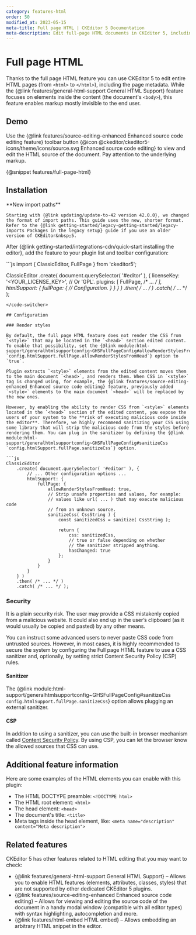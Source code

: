 ```yaml
---
category: features-html
order: 50
modified_at: 2023-05-15
meta-title: Full page HTML | CKEditor 5 Documentation
meta-description: Edit full-page HTML documents in CKEditor 5, including HTML, head, and body tags, for complete control over the page structure.
---
```


# Full page HTML

Thanks to the full page HTML feature you can use CKEditor&nbsp;5 to edit entire HTML pages (from `<html>` to `</html>`), including the page metadata. While the {@link features/general-html-support General HTML Support} feature focuses on elements inside the content (the document's `<body>`), this feature enables markup mostly invisible to the end user.

## Demo

Use the {@link features/source-editing-enhanced Enhanced source code editing feature} toolbar button {@icon @ckeditor/ckeditor5-icons/theme/icons/source.svg Enhanced source code editing} to view and edit the HTML source of the document. Pay attention to the underlying markup.

{@snippet features/full-page-html}

## Installation

<info-box warning>
	**New import paths**

	Starting with {@link updating/update-to-42 version 42.0.0}, we changed the format of import paths. This guide uses the new, shorter format. Refer to the {@link getting-started/legacy-getting-started/legacy-imports Packages in the legacy setup} guide if you use an older version of CKEditor&nbsp;5.
</info-box>

After {@link getting-started/integrations-cdn/quick-start installing the editor}, add the feature to your plugin list and toolbar configuration:

<code-switcher>
```js
import { ClassicEditor, FullPage } from 'ckeditor5';

ClassicEditor
	.create( document.querySelector( '#editor' ), {
		licenseKey: '<YOUR_LICENSE_KEY>', // Or 'GPL'.
		plugins: [ FullPage, /* ... */ ],
		htmlSupport: {
			fullPage: {
				// Configuration.
			}
		}
	} )
	.then( /* ... */ )
	.catch( /* ... */ );
```
</code-switcher>

## Configuration

### Render styles

By default, the full page HTML feature does not render the CSS from `<style>` that may be located in the `<head>` section edited content. To enable that possibility, set the {@link module:html-support/generalhtmlsupportconfig~GHSFullPageConfig#allowRenderStylesFromHead `config.htmlSupport.fullPage.allowRenderStylesFromHead`} option to `true`.

Plugin extracts `<style>` elements from the edited content moves them to the main document `<head>`, and renders them. When CSS in `<style>` tag is changed using, for example, the {@link features/source-editing-enhanced Enhanced source code editing} feature, previously added `<style>` elements to the main document `<head>` will be replaced by the new ones.

However, by enabling the ability to render CSS from `<style>` elements located in the `<head>` section of the edited content, you expose the users of your system to the **risk of executing malicious code inside the editor**. Therefore, we highly recommend sanitizing your CSS using some library that will strip the malicious code from the styles before rendering them. You can plug in the sanitizer by defining the {@link module:html-support/generalhtmlsupportconfig~GHSFullPageConfig#sanitizeCss `config.htmlSupport.fullPage.sanitizeCss`} option.

```js
ClassicEditor
	.create( document.querySelector( '#editor' ), {
		// ... Other configuration options ...
		htmlSupport: {
			fullPage: {
				allowRenderStylesFromHead: true,
				// Strip unsafe properties and values, for example:
				// values like url( ... ) that may execute malicious code
				// from an unknown source.
				sanitizeCss( CssString ) {
					const sanitizedCss = sanitize( CssString );

					return {
						css: sanitizedCss,
						// true or false depending on whether
						// the sanitizer stripped anything.
						hasChanged: true
					};
				}
			}
		}
	} )
	.then( /* ... */ )
	.catch( /* ... */ );
```

### Security

It is a plain security risk. The user may provide a CSS mistakenly copied from a malicious website. It could also end up in the user’s clipboard (as it would usually be copied and pasted) by any other means.

You can instruct some advanced users to never paste CSS code from untrusted sources. However, in most cases, it is highly recommended to secure the system by configuring the Full page HTML feature to use a CSS sanitizer and, optionally, by setting strict Content Security Policy (CSP) rules.

#### Sanitizer

The {@link module:html-support/generalhtmlsupportconfig~GHSFullPageConfig#sanitizeCss `config.htmlSupport.fullPage.sanitizeCss`} option allows plugging an external sanitizer.

#### CSP

In addition to using a sanitizer, you can use the built-in browser mechanism called [Content Security Policy](https://developer.mozilla.org/en-US/docs/Web/HTTP/CSP). By using CSP, you can let the browser know the allowed sources that CSS can use.

## Additional feature information

Here are some examples of the HTML elements you can enable with this plugin:

* The HTML DOCTYPE preamble: `<!DOCTYPE html>`
* The HTML root element: `<html>`
* The head element: `<head>`
* The document's title: `<title>`
* Meta tags inside the head element, like: `<meta name="description" content="Meta description">`

## Related features

CKEditor&nbsp;5 has other features related to HTML editing that you may want to check:

* {@link features/general-html-support General HTML Support} &ndash; Allows you to enable HTML features (elements, attributes, classes, styles) that are not supported by other dedicated CKEditor&nbsp;5 plugins.
* {@link features/source-editing-enhanced Enhanced source code editing} &ndash; Allows for viewing and editing the source code of the document in a handy modal window (compatible with all editor types) with syntax highlighting, autocompletion and more.
* {@link features/html-embed HTML embed} &ndash; Allows embedding an arbitrary HTML snippet in the editor.
